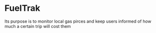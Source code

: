 # FuelTrak
Its purpose is to monitor local gas pirces and keep users informed of how much a certain trip will cost them
